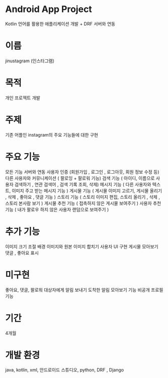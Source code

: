 # Android App Project 
  Kotlin 언어를 활용한 애플리케이션 개발 + DRF 서버와 연동 

# 이름
  jinustagram (인스타그램)
  
# 목적
  개인 프로젝트 개발  

# 주제
  기존 어플인 instagram의 주요 기능들에 대한 구현 

# 주요 기능
  모든 기능 서버와 연동 
  사용자 인증  (회원가입 , 로그인 , 로그아웃, 회원 정보 수정 등) 
  다른 사용자와 커뮤니케이션 ( 팔로잉 + 팔로워 기능) 
  검색 기능 ( 아이디, 이름으로 사용자 검색하기 , 연관 검색어 , 검색 기록 조회, 삭제)
  메시지 기능 ( 다른 사용자와 텍스트, 이미지 주고 받는 메시지 기능 )
  게시물 기능 ( 게시물 이미지 고르기, 게시물 올리기 , 삭제 , 좋아요 , 댓글 기능 )
  스토리 기능 ( 스토리 이미지 편집, 스토리 올리기 , 삭제 , 스토리 본사람 보기 )
  게시물 추천 기능 ( 접촉하지 않은 게시물 보여주기 ) 
  사용자 추천 기능 ( 내가 팔로우 하지 않은 사용자 랜덤으로  보여주기 )

# 추가 기능
  이미지 크기 조절
  배경 이미지와 원본 이미지 합치기 
  사용자 UI 구현 
  게시물 모아보기      
  댓글 , 좋아요 표시

# 미구현
  좋아요, 댓글, 팔로워 대상자에게 알림 보내기
  도착한 알림 모아보기 기능 
  비공개 프로필 기능 
 
# 기간
  4개월

# 개발 환경
  java, kotlin, xml, 안드로이드 스튜디오, python,  DRF , Django
